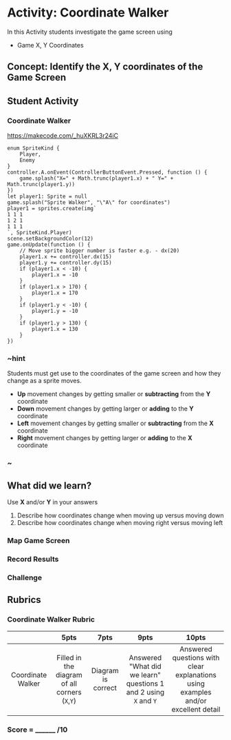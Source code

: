# Activity: Coordinate Walker

In this Activity students investigate the game screen using
* Game X, Y Coordinates  


## Concept: Identify the X, Y coordinates of the Game Screen  

## Student Activity

### Coordinate Walker

https://makecode.com/_huXKRL3r24iC

```blocks
enum SpriteKind {
    Player,
    Enemy
}
controller.A.onEvent(ControllerButtonEvent.Pressed, function () {
    game.splash("X=" + Math.trunc(player1.x) + " Y=" + Math.trunc(player1.y))
})
let player1: Sprite = null
game.splash("Sprite Walker", "\"A\" for coordinates")
player1 = sprites.create(img`
1 1 1 
1 2 1 
1 1 1 
`, SpriteKind.Player)
scene.setBackgroundColor(12)
game.onUpdate(function () {
    // Move sprite bigger number is faster e.g. - dx(20)
    player1.x += controller.dx(15)
    player1.y += controller.dy(15)
    if (player1.x < -10) {
        player1.x = -10
    }
    if (player1.x > 170) {
        player1.x = 170
    }
    if (player1.y < -10) {
        player1.y = -10
    }
    if (player1.y > 130) {
        player1.x = 130
    }
})
```

### ~hint

Students must get use to the coordinates of the game screen and how they change as a sprite moves.

* **Up** movement changes by getting smaller or **subtracting** from the **Y** coordinate
* **Down**  movement changes by getting larger or **adding** to the **Y** coordinate
* **Left** movement changes by getting smaller or **subtracting** from the **X** coordinate
* **Right** movement changes by getting larger or **adding** to the **X** coordinate

### ~

## What did we learn?

Use **X** and/or **Y** in your answers  

1. Describe how coordinates change when moving up versus moving down  
2. Describe how coordinates change when moving right versus moving left  



### Map Game Screen

### Record Results

### Challenge

## Rubrics

### Coordinate Walker Rubric

|   | 5pts | 7pts | 9pts | 10pts |
|:---:|:---:|:---:|:---:|:---:|
| Coordinate Walker | Filled in the diagram of all corners (`X`,`Y`) | Diagram is correct | Answered "What did we learn" questions 1 and 2 using `X` and `Y` | Answered questions with clear explanations using examples and/or excellent detail |

### Score = \_\_\_\_\_\_ /10